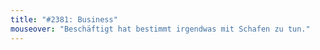```yaml
---
title: "#2381: Business"
mouseover: "Beschäftigt hat bestimmt irgendwas mit Schafen zu tun."
---
```


